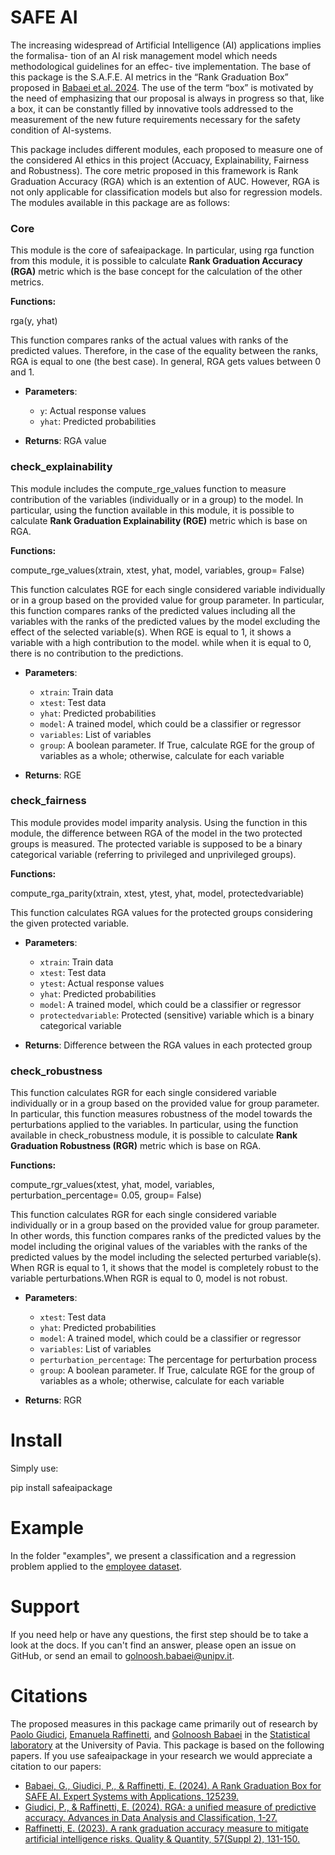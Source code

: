 # SAFE AI

The increasing widespread of Artificial Intelligence (AI) applications implies the formalisa-
tion of an AI risk management model which needs methodological guidelines for an effec-
tive implementation. The base of this package is the S.A.F.E. AI metrics in the “Rank Graduation
Box” proposed in [Babaei et al. 2024](https://www.sciencedirect.com/science/article/pii/S0957417424021067). The use of the term “box” is motivated by the need of emphasizing that our proposal is
always in progress so that, like a box, it can be constantly filled by innovative tools addressed
to the measurement of the new future requirements necessary for the safety condition of
AI-systems.

This package includes different modules, each proposed to measure one of the considered AI ethics in this project (Accuacy, Explainability, Fairness and Robustness). The core metric proposed in this framework is Rank Graduation Accuracy (RGA) which is an extention of AUC. However, RGA is not only applicable for classification models but also for regression models. The modules available in this package are as follows:

### Core

This module is the core of safeaipackage. In particular, using rga function from this module, it is possible to calculate __Rank Graduation Accuracy (RGA)__ metric which is the base concept for the calculation of the other metrics.

__Functions:__

rga(y, yhat)

This function compares ranks of the actual values with ranks of the predicted values. Therefore, in the case of the equality between the ranks, RGA is equal to one (the best case). In general, RGA gets values between 0 and 1.

- **Parameters**:
    - `y`: Actual response values 
    - `yhat`: Predicted probabilities

- **Returns**: RGA value


### check_explainability

This module includes the compute_rge_values function to measure contribution of the variables (individually or in a group) to the model. In particular, using the function available in this module, it is possible to calculate __Rank Graduation Explainability (RGE)__ metric which is base on RGA.  

__Functions:__

compute_rge_values(xtrain, xtest, yhat, model, variables, group= False)

This function calculates RGE for each single considered variable individually or in a group based on the provided value for group parameter. In particular, this function compares ranks of the predicted values including all the variables with the ranks of the predicted values by the model excluding the effect of the selected variable(s). When RGE is equal to 1, it shows a variable with a high contribution to the model. while when it is equal to 0, there is no contribution to the predictions.

- **Parameters**:
    - `xtrain`: Train data
    - `xtest`: Test data
    - `yhat`: Predicted probabilities  
    - `model`: A trained model, which could be a classifier or regressor
    - `variables`: List of variables 
    - `group`: A boolean parameter. If True, calculate RGE for the group of variables as a whole; otherwise, calculate for each variable
    
- **Returns**: RGE 


### check_fairness

This module provides model imparity analysis. Using the function in this module, the difference between RGA of the model in the two protected groups is measured. The protected variable is supposed to be a binary categorical variable (referring to privileged and unprivileged groups).

__Functions:__

compute_rga_parity(xtrain, xtest, ytest, yhat, model, protectedvariable)

This function calculates RGA values for the protected groups considering the given protected variable. 

- **Parameters**:
    - `xtrain`: Train data
    - `xtest`: Test data
    - `ytest`: Actual response values
    - `yhat`: Predicted probabilities  
    - `model`: A trained model, which could be a classifier or regressor
    - `protectedvariable`: Protected (sensitive) variable which is a binary categorical variable

    
- **Returns**: Difference between the RGA values in each protected group


### check_robustness

This function calculates RGR for each single considered variable individually or in a group based on the provided value for group parameter. In particular, this function measures robustness of the model towards the perturbations applied to the variables. In particular, using the function available in check_robustness module, it is possible to calculate __Rank Graduation Robustness (RGR)__ metric which is base on RGA.  

__Functions:__

compute_rgr_values(xtest, yhat, model, variables, perturbation_percentage= 0.05, group= False)

This function calculates RGR for each single considered variable individually or in a group based on the provided value for group parameter. In other words, this function compares ranks of the predicted values by the model including the original values of the variables with the ranks of the predicted values by the model including the selected perturbed variable(s). When RGR is equal to 1, it shows that the model is completely robust to the variable perturbations.When RGR is equal to 0, model is not robust.

- **Parameters**:
    - `xtest`: Test data
    - `yhat`: Predicted probabilities  
    - `model`: A trained model, which could be a classifier or regressor
    - `variables`: List of variables 
    - `perturbation_percentage`: The percentage for perturbation process
     - `group`: A boolean parameter. If True, calculate RGE for the group of variables as a whole; otherwise, calculate for each variable

- **Returns**: RGR 


# Install

Simply use:

pip install safeaipackage



# Example

In the folder "examples", we present a classification and a regression problem applied to the [employee dataset](https://search.r-project.org/CRAN/refmans/stima/html/employee.html).



# Support

If you need help or have any questions, the first step should be to take a look at the docs. If you can't find an answer, please open an issue on GitHub, or send an email to golnoosh.babaei@unipv.it. 



# Citations

The proposed measures in this package came primarily out of research by 
[Paolo Giudici](https://www.linkedin.com/in/paolo-giudici-60028a/), [Emanuela Raffinetti](https://www.linkedin.com/in/emanuela-raffinetti-a3980215/), 
and [Golnoosh Babaei](https://www.linkedin.com/in/golnoosh-babaei-990077187/) in the [Statistical laboratory](https://sites.google.com/unipv.it/statslab-pavia/home?authuser=0) 
at the University of Pavia. 
This package is based on the following papers. If you use safeaipackage in your research we would appreciate a citation to our papers:
* [Babaei, G., Giudici, P., & Raffinetti, E. (2024). A Rank Graduation Box for SAFE AI. Expert Systems with Applications, 125239.](https://doi.org/10.1016/j.eswa.2024.125239)
* [Giudici, P., & Raffinetti, E. (2024). RGA: a unified measure of predictive accuracy. Advances in Data Analysis and Classification, 1-27.](https://link.springer.com/article/10.1007/s11634-023-00574-2)
* [Raffinetti, E. (2023). A rank graduation accuracy measure to mitigate artificial intelligence risks. Quality & Quantity, 57(Suppl 2), 131-150.](https://link.springer.com/article/10.1007/s11135-023-01613-y)
